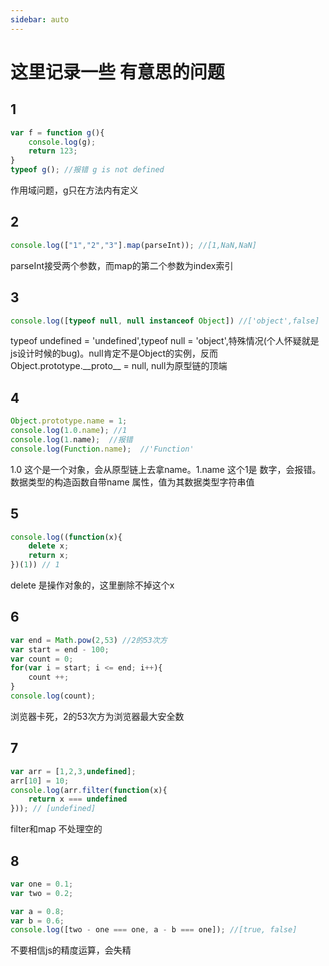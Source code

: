 ```yaml
---
sidebar: auto
---
```

# 这里记录一些 有意思的问题

##  1
```js
var f = function g(){
    console.log(g);
    return 123;
}
typeof g(); //报错 g is not defined
```
作用域问题，g只在方法内有定义

##  2
```js
console.log(["1","2","3"].map(parseInt)); //[1,NaN,NaN]
```  
parseInt接受两个参数，而map的第二个参数为index索引

##  3
```js
console.log([typeof null, null instanceof Object]) //['object',false]
``` 
typeof undefined = 'undefined',typeof null = 'object',特殊情况(个人怀疑就是js设计时候的bug)。null肯定不是Object的实例，反而Object.prototype.\_\_proto\_\_ = null, null为原型链的顶端

##  4
```js
Object.prototype.name = 1;
console.log(1.0.name); //1
console.log(1.name);  //报错
console.log(Function.name);  //'Function'
``` 
1.0 这个是一个对象，会从原型链上去拿name。1.name 这个1是 数字，会报错。数据类型的构造函数自带name 属性，值为其数据类型字符串值 

##  5
```js
console.log((function(x){
    delete x;
    return x;
})(1)) // 1
``` 
delete 是操作对象的，这里删除不掉这个x 

##  6
```js
var end = Math.pow(2,53) //2的53次方
var start = end - 100;
var count = 0;
for(var i = start; i <= end; i++){
    count ++;
}
console.log(count);
``` 
浏览器卡死，2的53次方为浏览器最大安全数

##  7
```js
var arr = [1,2,3,undefined];
arr[10] = 10;
console.log(arr.filter(function(x){
    return x === undefined
})); // [undefined]
``` 
filter和map 不处理空的

##  8
```js
var one = 0.1;
var two = 0.2;

var a = 0.8;
var b = 0.6;
console.log([two - one === one, a - b === one]); //[true, false]
``` 
不要相信js的精度运算，会失精